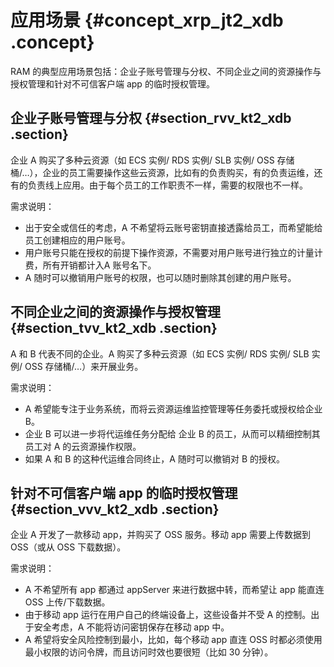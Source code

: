 # 应用场景 {#concept_xrp_jt2_xdb .concept}

RAM 的典型应用场景包括：企业子账号管理与分权、不同企业之间的资源操作与授权管理和针对不可信客户端 app 的临时授权管理。

## 企业子账号管理与分权 {#section_rvv_kt2_xdb .section}

企业 A 购买了多种云资源（如 ECS 实例/ RDS 实例/ SLB 实例/ OSS 存储桶/…），企业的员工需要操作这些云资源，比如有的负责购买，有的负责运维，还有的负责线上应用。由于每个员工的工作职责不一样，需要的权限也不一样。

需求说明：

-   出于安全或信任的考虑，A 不希望将云账号密钥直接透露给员工，而希望能给员工创建相应的用户账号。
-   用户账号只能在授权的前提下操作资源，不需要对用户账号进行独立的计量计费，所有开销都计入A 账号名下。
-   A 随时可以撤销用户账号的权限，也可以随时删除其创建的用户账号。

## 不同企业之间的资源操作与授权管理 {#section_tvv_kt2_xdb .section}

A 和 B 代表不同的企业。A 购买了多种云资源（如 ECS 实例/ RDS 实例/ SLB 实例/ OSS 存储桶/…）来开展业务。

需求说明：

-   A 希望能专注于业务系统，而将云资源运维监控管理等任务委托或授权给企业 B。
-   企业 B 可以进一步将代运维任务分配给 企业 B 的员工，从而可以精细控制其员工对 A 的云资源操作权限。
-   如果 A 和 B 的这种代运维合同终止，A 随时可以撤销对 B 的授权。

## 针对不可信客户端 app 的临时授权管理 {#section_vvv_kt2_xdb .section}

企业 A 开发了一款移动 app，并购买了 OSS 服务。移动 app 需要上传数据到 OSS（或从 OSS 下载数据）。

需求说明：

-   A 不希望所有 app 都通过 appServer 来进行数据中转，而希望让 app 能直连 OSS 上传/下载数据。
-   由于移动 app 运行在用户自己的终端设备上，这些设备并不受 A 的控制。出于安全考虑，A 不能将访问密钥保存在移动 app 中。
-   A 希望将安全风险控制到最小，比如，每个移动 app 直连 OSS 时都必须使用最小权限的访问令牌，而且访问时效也要很短（比如 30 分钟）。

